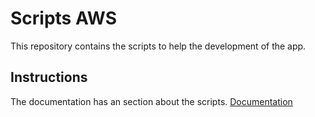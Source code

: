 # Scripts AWS

This repository contains the scripts to help the development of the app.

## Instructions

The documentation has an section about the scripts.
[Documentation](https://github.com/Akash-Repositories/documentation#readme)
